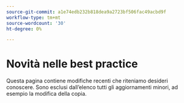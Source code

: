 ```yaml
---
source-git-commit: a1e74edb232b818dea9a2723bf506fac49acbd9f
workflow-type: tm+mt
source-wordcount: '30'
ht-degree: 0%

---
```

# Novità nelle best practice

Questa pagina contiene modifiche recenti che riteniamo desideri conoscere. Sono esclusi dall’elenco tutti gli aggiornamenti minori, ad esempio la modifica della copia.<!-- year_group -->
